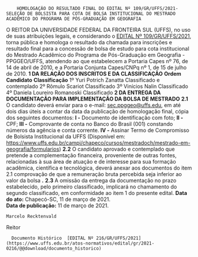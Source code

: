         HOMOLOGAÇÃO DO RESULTADO FINAL DO EDITAL Nº 109/GR/UFFS/2021- SELEÇÃO DE BOLSISTA PARA COTA DE BOLSA INSTITUCIONAL DO MESTRADO ACADÊMICO DO PROGRAMA DE PÓS-GRADUAÇÃO EM GEOGRAFIA  

 O REITOR  DA UNIVERSIDADE FEDERAL DA FRONTEIRA SUL (UFFS), no uso de suas atribuições legais, e considerando o [EDITAL Nº 109/GR/UFFS/2021](https://www.uffs.edu.br/atos-normativos/edital/gr/2021-0109), torna pública e homologa o resultado da chamada para inscrições e resultado final para a concessão de bolsa de estudo para cota institucional do Mestrado Acadêmico do Programa de Pós-Graduação em Geografia - PPGGEO/UFFS, atendendo ao que estabelecem a Portaria Capes nº 76, de 14 de abril de 2010, e a Portaria Conjunta Capes/CNPq nº 1, de 15 de julho de 2010.     **1 DA RELAÇÃO DOS INSCRITOS E DA CLASSIFICAÇÃO**      **Ordem**      **Candidato**      **Classificação**       1º    Yuri Potrich Zanatta   Classificado e contemplado     2º    Rômulo Scariot   Classificado     3º    Vinícios Nalin   Classificado     4º    Daniela Loureiro Romanoski   Classificado        **2 DA ENTREGA DA DOCUMENTAÇÃO PARA IMPLEMENTAÇÃO DA BOLSA DE MESTRADO**   **2.1**  O candidato deverá enviar para o e-mail: sec.ppggeo@uffs.edu, em até dois dias úteis a contar da data da publicação de homologação final, cópia dos seguintes documentos:  **I -**  Documento de identificação com foto;  **II -**  CPF;  **III -**  Comprovante de conta no Banco do Brasil (001) constando números da agência e conta corrente.  **IV -**  Assinar Termo de Compromisso de Bolsista Institucional da UFFS (Disponível em: <https://www.uffs.edu.br/campi/chapeco/cursos/mestradoch/mestrado-em-geografia/formularios>)  **2.2**  O candidato aprovado e contemplado que pretende a complementação financeira, proveniente de outras fontes, relacionadas à sua área de atuação e de interesse para sua formação acadêmica, científica e tecnológica, deverá anexar aos documentos do item 2.1 comprovação de que a remuneração bruta percebida seja inferior ao valor da bolsa **.**   **2.3**  A omissão da entrega da documentação no prazo estabelecido, pelo primeiro classificado, implicará no chamamento do segundo classificado, em conformidade ao item 1 do presente edital.      **Data do ato:** Chapecó-SC, 11 de março de 2021.   
 **Data de publicação:**  11 de março de 2021. 

    Marcelo Recktenvald   
 Reitor 

      Documento Histórico  [EDITAL Nº 216/GR/UFFS/2021](https://www.uffs.edu.br/atos-normativos/edital/gr/2021-0216/@@download/documento_historico)     
      